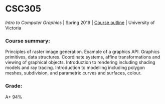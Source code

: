 # CSC305

_Intro to Computer Graphics_ | Spring 2019 | [Course outline](https://drive.google.com/file/d/1pttB_XiK4yHNMvswD0w7B3aPpovR2UpF/view?usp=sharing) | University of Victoria 

### Course summary:

Principles of raster image generation. Example of a graphics API. Graphics primitives, data structures. Coordinate systems, affine transformations and viewing of graphical objects. Introduction to rendering including shading models and ray tracing. Introduction to modelling including polygon meshes, subdivision, and parametric curves and surfaces, colour.

### Grade:

A+ 94%
